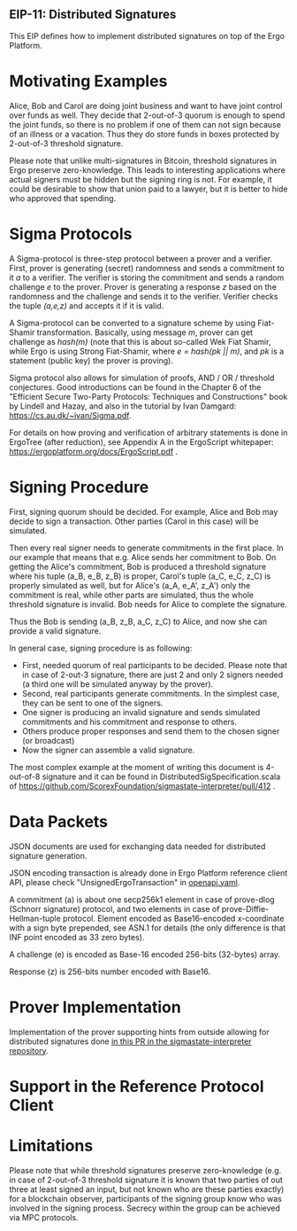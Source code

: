EIP-11: Distributed Signatures
------------------------------

This EIP defines how to implement distributed signatures on top of the Ergo Platform.


Motivating Examples
===================

Alice, Bob and Carol are doing joint business and want to have joint control over funds as well. They decide that 2-out-of-3 quorum is enough to spend the joint funds, so there is no problem if one of them can not sign because of an illness or a vacation. Thus they do store funds in boxes protected by 2-out-of-3 threshold signature. 

Please note that unlike multi-signatures in Bitcoin, threshold signatures in Ergo preserve zero-knowledge. This leads to interesting applications where actual signers must be hidden but the signing ring is not. For example, it could be desirable to show that union paid to a lawyer, but it is better to hide who approved that spending.  

Sigma Protocols
===============

A Sigma-protocol is three-step protocol between a prover and a verifier. First, prover is generating (secret) randomness and sends a commitment to it *a* to a verifier. The verifier is storing the commitment and sends a random challenge *e* to the prover. Prover is generating a response *z* based on the randomness and the challenge and sends it to the verifier. Verifier checks the tuple *(a,e,z)* and accepts it if it is valid. 

A Sigma-protocol can be converted to a signature scheme by using Fiat-Shamir transformation. Basically, using message *m*, prover can get challenge as *hash(m)* (note that this is about so-called Wek Fiat Shamir, while Ergo is using Strong Fiat-Shamir, where *e = hash(pk || m)*, and $pk$ is a statement (public key) the prover is proving).

Sigma protocol also allows for simulation of proofs, AND / OR / threshold conjectures. Good introductions can be found in the Chapter 6 of the "Efficient Secure Two-Party Protocols: Techniques and Constructions" book by Lindell and Hazay, and also in the tutorial by Ivan Damgard: https://cs.au.dk/~ivan/Sigma.pdf. 

For details on how proving and verification of arbitrary statements is done in ErgoTree (after reduction), see Appendix A in the ErgoScript whitepaper: https://ergoplatform.org/docs/ErgoScript.pdf . 

Signing Procedure
=================

First, signing quorum should be decided. For example, Alice and Bob may decide to sign a transaction. Other parties (Carol in this case) will be simulated.

Then every real signer needs to generate commitments in the first place. In our example that means that e.g. Alice sends her commitment to Bob. 
On getting the Alice's commitment, Bob is produced a threshold signature where his tuple (a_B, e_B, z_B) is proper, Carol's tuple (a_C, e_C, z_C) is properly simulated as well, but for Alice's
(a_A, e_A', z_A') only the commitment is real, while other parts are simulated, thus the whole threshold signature is invalid. Bob needs for Alice to complete the signature.

Thus the Bob is sending (a_B, z_B, a_C, z_C) to Alice, and now she can provide a valid signature. 

In general case, signing procedure is as following:

* First, needed quorum of real participants to be decided. Please note that in case of 2-out-3 signature, there are just 2 and only 2 signers needed (a third one will be simulated anyway by the prover).
* Second, real participants generate commitments. In the simplest case, they can be sent to one of the signers.
* One signer is producing an invalid signature and sends simulated commitments and his commitment and response to others.
* Others produce proper responses and send them to the chosen signer (or broadcast)
* Now the signer can assemble a valid signature.

The most complex example at the moment of writing this document is 4-out-of-8 signature and it can be found in DistributedSigSpecification.scala of https://github.com/ScorexFoundation/sigmastate-interpreter/pull/412 . 


Data Packets
============

JSON documents are used for exchanging data needed for distributed signature generation.

JSON encoding transaction is already done in Ergo Platform reference client API, please check "UnsignedErgoTransaction" 
in [openapi.yaml](https://github.com/ergoplatform/ergo/blob/master/src/main/resources/api/openapi.yaml). 

A commitment (a) is about one secp256k1 element in case of prove-dlog (Schnorr signature) protocol, and two elements in 
case of prove-Diffie-Hellman-tuple protocol. Element encoded as Base16-encoded x-coordinate with a sign byte prepended,
see ASN.1 for details (the only difference is that INF point encoded as 33 zero bytes). 

A challenge (e) is encoded as Base-16 encoded 256-bits (32-bytes) array.

Response (z) is 256-bits number encoded with Base16. 


Prover Implementation
=====================

Implementation of the prover supporting hints from outside allowing for distributed signatures done 
[in this PR in the sigmastate-interpreter repository](https://github.com/ScorexFoundation/sigmastate-interpreter/pull/412).

Support in the Reference Protocol Client
======================================== 

Limitations
===========

Please note that while threshold signatures preserve zero-knowledge (e.g. in case of 2-out-of-3 threshold signature it is 
known that two parties of out three at least signed an input, but not known who are these parties exactly) for a blockchain observer, participants of the signing group know who was involved in the signing process. Secrecy within the group can be achieved via MPC protocols.  

